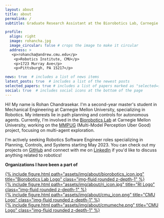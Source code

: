 ```yaml
---
layout: about
title: about
permalink: /
subtitle: Graduate Research Assistant at the Biorobotics Lab, Carnegie Mellon University

profile:
  align: right
  image: rohancha.jpg
  image_circular: false # crops the image to make it circular
  address: >
   <p>rohancha@andrew.cmu.edu</p>
    <p>Robotics Institute, CMU</p>
    <p>1723 Murray Ave</p>
    <p>Pittsburgh, PA 15217</p>

news: true  # includes a list of news items
latest_posts: true  # includes a list of the newest posts
selected_papers: true # includes a list of papers marked as "selected={true}"
social: true  # includes social icons at the bottom of the page
---
```


Hi! My name is Rohan Chandrasekar. I'm a second-year master's student in Mechanical Engineering at Carnegie Mellon University, specializing in Robotics. My interests lie in path planning and controls for autonomous agents. Currently, I'm involved in the [Biorobotics Lab](http://biorobotics.ri.cmu.edu/index.php) at Carnegie Mellon University, working on the [MMPUG](https://www.ri.cmu.edu/project/mmpug-multi-model-perception-uber-good/) (Multi-Model Perception Uber Good) project, focusing on multi-agent exploration.

I'm actively seeking Robotics Software Engineer roles specializing in Planning, Controls, and Systems starting May 2023. You can check out my projects on [GitHub](https://github.com/rohansekar) and connect with me on [LinkedIn](https://www.linkedin.com/in/rohan-shekhar/) if you'd like to discuss anything related to robotics!


**Organizations I have been a part of**


<div class="row">
    <div class="col-sm mt-3 mt-md-0">
        <a href="http://biorobotics.ri.cmu.edu/index.php">{% include figure.html path="assets/img/about/biorobotics_icon.jpg" title="Biorobotics Lab Logo" class="img-fluid rounded z-depth-1" %}</a>
    </div>
    <div class="col-sm mt-3 mt-md-0">
        <a href="https://www.ri.cmu.edu/">{% include figure.html path="assets/img/about/ri_icon.jpg" title="RI Logo" class="img-fluid rounded z-depth-1" %}</a>
    </div>
    <div class="col-sm mt-3 mt-md-0">
        <a href="https://www.cmu.edu/">{% include figure.html path="assets/img/about/cmu_icon.png" title="CMU Logo" class="img-fluid rounded z-depth-1" %}</a>
    </div>
    <div class="col-sm mt-3 mt-md-0">
        <a href="https://www.cmu.edu/">{% include figure.html path="assets/img/about/cmumeche.png" title="CMU Logo" class="img-fluid rounded z-depth-1" %}</a>
    </div>
</div>